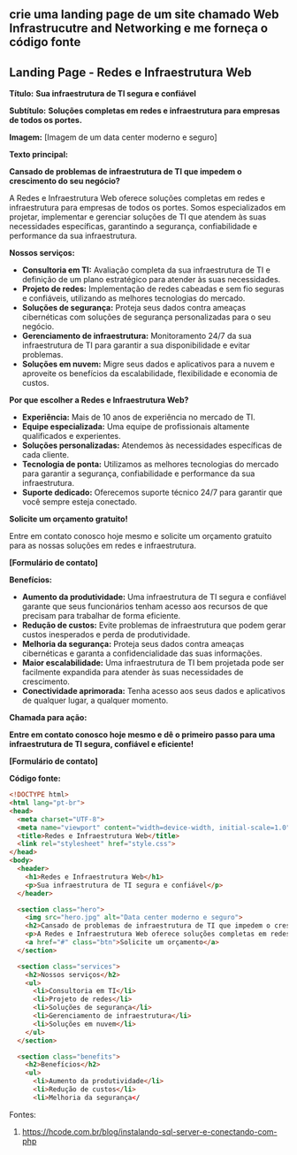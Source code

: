 ## crie uma landing page de um site chamado Web Infrastrucutre and Networking e me forneça o código fonte

## Landing Page - Redes e Infraestrutura Web

**Título:** **Sua infraestrutura de TI segura e confiável**

**Subtítulo:** **Soluções completas em redes e infraestrutura para empresas de todos os portes.**

**Imagem:** [Imagem de um data center moderno e seguro]

**Texto principal:**

**Cansado de problemas de infraestrutura de TI que impedem o crescimento do seu negócio?**

A Redes e Infraestrutura Web oferece soluções completas em redes e infraestrutura para empresas de todos os portes. Somos especializados em projetar, implementar e gerenciar soluções de TI que atendem às suas necessidades específicas, garantindo a segurança, confiabilidade e performance da sua infraestrutura.

**Nossos serviços:**

* **Consultoria em TI:** Avaliação completa da sua infraestrutura de TI e definição de um plano estratégico para atender às suas necessidades.
* **Projeto de redes:** Implementação de redes cabeadas e sem fio seguras e confiáveis, utilizando as melhores tecnologias do mercado.
* **Soluções de segurança:** Proteja seus dados contra ameaças cibernéticas com soluções de segurança personalizadas para o seu negócio.
* **Gerenciamento de infraestrutura:** Monitoramento 24/7 da sua infraestrutura de TI para garantir a sua disponibilidade e evitar problemas.
* **Soluções em nuvem:** Migre seus dados e aplicativos para a nuvem e aproveite os benefícios da escalabilidade, flexibilidade e economia de custos.

**Por que escolher a Redes e Infraestrutura Web?**

* **Experiência:** Mais de 10 anos de experiência no mercado de TI.
* **Equipe especializada:** Uma equipe de profissionais altamente qualificados e experientes.
* **Soluções personalizadas:** Atendemos às necessidades específicas de cada cliente.
* **Tecnologia de ponta:** Utilizamos as melhores tecnologias do mercado para garantir a segurança, confiabilidade e performance da sua infraestrutura.
* **Suporte dedicado:** Oferecemos suporte técnico 24/7 para garantir que você sempre esteja conectado.

**Solicite um orçamento gratuito!**

Entre em contato conosco hoje mesmo e solicite um orçamento gratuito para as nossas soluções em redes e infraestrutura.

**[Formulário de contato]**

**Benefícios:**

* **Aumento da produtividade:** Uma infraestrutura de TI segura e confiável garante que seus funcionários tenham acesso aos recursos de que precisam para trabalhar de forma eficiente.
* **Redução de custos:** Evite problemas de infraestrutura que podem gerar custos inesperados e perda de produtividade.
* **Melhoria da segurança:** Proteja seus dados contra ameaças cibernéticas e garanta a confidencialidade das suas informações.
* **Maior escalabilidade:** Uma infraestrutura de TI bem projetada pode ser facilmente expandida para atender às suas necessidades de crescimento.
* **Conectividade aprimorada:** Tenha acesso aos seus dados e aplicativos de qualquer lugar, a qualquer momento.

**Chamada para ação:**

**Entre em contato conosco hoje mesmo e dê o primeiro passo para uma infraestrutura de TI segura, confiável e eficiente!**

**[Formulário de contato]**

**Código fonte:**

```html
<!DOCTYPE html>
<html lang="pt-br">
<head>
  <meta charset="UTF-8">
  <meta name="viewport" content="width=device-width, initial-scale=1.0">
  <title>Redes e Infraestrutura Web</title>
  <link rel="stylesheet" href="style.css">
</head>
<body>
  <header>
    <h1>Redes e Infraestrutura Web</h1>
    <p>Sua infraestrutura de TI segura e confiável</p>
  </header>

  <section class="hero">
    <img src="hero.jpg" alt="Data center moderno e seguro">
    <h2>Cansado de problemas de infraestrutura de TI que impedem o crescimento do seu negócio?</h2>
    <p>A Redes e Infraestrutura Web oferece soluções completas em redes e infraestrutura para empresas de todos os portes.</p>
    <a href="#" class="btn">Solicite um orçamento</a>
  </section>

  <section class="services">
    <h2>Nossos serviços</h2>
    <ul>
      <li>Consultoria em TI</li>
      <li>Projeto de redes</li>
      <li>Soluções de segurança</li>
      <li>Gerenciamento de infraestrutura</li>
      <li>Soluções em nuvem</li>
    </ul>
  </section>

  <section class="benefits">
    <h2>Benefícios</h2>
    <ul>
      <li>Aumento da produtividade</li>
      <li>Redução de custos</li>
      <li>Melhoria da segurança</

```
Fontes:
1. https://hcode.com.br/blog/instalando-sql-server-e-conectando-com-php